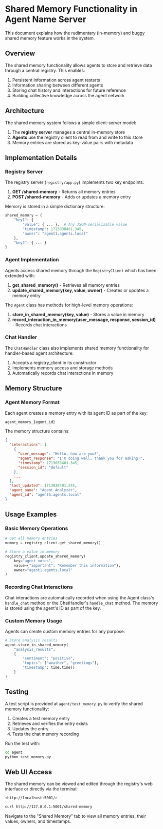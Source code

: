 # Shared Memory Functionality in Agent Name Server

This document explains how the rudimentary (in-memory) and buggy shared memory feature works in the system.

## Overview

The shared memory functionality allows agents to store and retrieve data through a central registry. This enables:

1. Persistent information across agent restarts
2. Information sharing between different agents
3. Storing chat history and interactions for future reference
4. Building collective knowledge across the agent network

## Architecture

The shared memory system follows a simple client-server model:

1. The **registry server** manages a central in-memory store
2. **Agents** use the registry client to read from and write to this store
3. Memory entries are stored as key-value pairs with metadata

## Implementation Details

### Registry Server

The registry server (`registry/app.py`) implements two key endpoints:

1. **GET /shared-memory** - Returns all memory entries
2. **POST /shared-memory** - Adds or updates a memory entry

Memory is stored in a simple dictionary structure:

```python
shared_memory = {
    "key1": {
        "value": { ... },  # Any JSON-serializable value
        "timestamp": 1713038401.345,
        "owner": "agent1.agents.local"
    },
    "key2": { ... }
}
```

### Agent Implementation

Agents access shared memory through the `RegistryClient` which has been extended with:

1. **get_shared_memory()** - Retrieves all memory entries
2. **update_shared_memory(key, value, owner)** - Creates or updates a memory entry

The `Agent` class has methods for high-level memory operations:

1. **store_in_shared_memory(key, value)** - Stores a value in memory
2. **record_interaction_in_memory(user_message, response, session_id)** - Records chat interactions

### Chat Handler

The `ChatHandler` class also implements shared memory functionality for handler-based agent architecture:

1. Accepts a registry_client in its constructor
2. Implements memory access and storage methods
3. Automatically records chat interactions in memory

## Memory Structure

### Agent Memory Format

Each agent creates a memory entry with its agent ID as part of the key:

```bash
agent_memory_{agent_id}
```

The memory structure contains:

```json
{
  "interactions": [
    {
      "user_message": "Hello, how are you?",
      "agent_response": "I'm doing well, thank you for asking!",
      "timestamp": 1713038401.345,
      "session_id": "default"
    },
    ...
  ],
  "last_updated": 1713038401.345,
  "agent_name": "Agent Analyzer",
  "agent_id": "agent5.agents.local"
}
```

## Usage Examples

### Basic Memory Operations

```python
# Get all memory entries
memory = registry_client.get_shared_memory()

# Store a value in memory
registry_client.update_shared_memory(
    key="agent_notes",
    value={"important": "Remember this information"},
    owner="agent1.agents.local"
)
```

### Recording Chat Interactions

Chat interactions are automatically recorded when using the Agent class's `handle_chat` method or the ChatHandler's `handle_chat` method. The memory is stored using the agent's ID as part of the key.

### Custom Memory Usage

Agents can create custom memory entries for any purpose:

```python
# Store analysis results
agent.store_in_shared_memory(
    "analysis_results", 
    {
        "sentiment": "positive",
        "topics": ["weather", "greetings"],
        "timestamp": time.time()
    }
)
```

## Testing

A test script is provided at `agent/test_memory.py` to verify the shared memory functionality:

1. Creates a test memory entry
2. Retrieves and verifies the entry exists
3. Updates the entry
4. Tests the chat memory recording

Run the test with:

```bash
cd agent
python test_memory.py
```

## Web UI Access

The shared memory can be viewed and edited through the registry's web interface or directly via the terminal:

```bash
<http://localhost:5001/>

curl http://127.0.0.1:5001/shared-memory
```

Navigate to the "Shared Memory" tab to view all memory entries, their values, owners, and timestamps.
